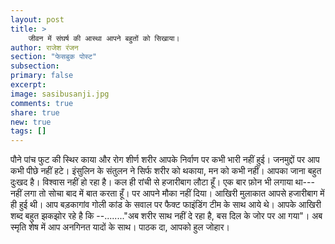 ```yaml
---
layout: post
title: >
    जीवन में संघर्ष की आस्था आपने बहुतों को सिखाया।
author: राजेश रंजन
section: "फेसबुक पोस्ट"
subsection:
primary: false
excerpt:
image: sasibusanji.jpg
comments: true
share: true
new: true
tags: []
---
```


पौने पांच फुट की स्थिर काया और रोग शीर्ण शरीर आपके निर्वाण पर कभी भारी नहीं हुई।
जनमुद्दों पर आप कभी पीछे नहीं हटे। इंसुलिन के संतुलन ने सिर्फ शरीर को थकाया, मन को कभी नहीं। आपका जाना बहुत दुःखद है। विश्वास नहीं हो रहा है।
कल ही रांची से हजारीबाग लौटा हूँ। एक बार फ़ोन भी लगाया था--- नहीं लगा तो सोचा बाद में बात करता हूँ। पर आपने मौका नहीं दिया। आखिरी मुलाकात आपसे हजारीबाग में ही हुई थी। आप बड़कागांव गोली कांड के सवाल पर फैक्ट फाइंडिंग टीम के साथ आये थे। आपके आखिरी शब्द बहुत झकझोर रहे है कि --........"अब शरीर साथ नहीं दे रहा है, बस दिल के जोर पर आ गया"।
अब स्मृति शेष में आप अनगिनत यादों के साथ।
पाठक दा, आपको हुल जोहार।